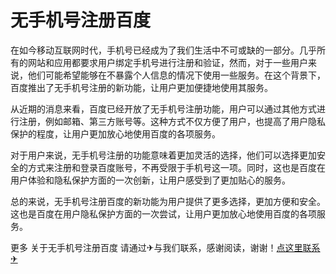 # 无手机号注册百度

在如今移动互联网时代，手机号已经成为了我们生活中不可或缺的一部分。几乎所有的网站和应用都要求用户绑定手机号进行注册和验证，然而，对于一些用户来说，他们可能希望能够在不暴露个人信息的情况下使用一些服务。在这个背景下，百度推出了无手机号注册的新功能，让用户更加便捷地使用其服务。

从近期的消息来看，百度已经开放了无手机号注册功能，用户可以通过其他方式进行注册，例如邮箱、第三方账号等。这种方式不仅方便了用户，也提高了用户隐私保护的程度，让用户更加放心地使用百度的各项服务。

对于用户来说，无手机号注册的功能意味着更加灵活的选择，他们可以选择更加安全的方式来注册和登录百度账号，不再受限于手机号这一项。同时，这也是百度在用户体验和隐私保护方面的一次创新，让用户感受到了更加贴心的服务。

总的来说，无手机号注册百度的新功能为用户提供了更多选择，更加方便和安全。这也是百度在用户隐私保护方面的一次尝试，让用户更加放心地使用百度的各项服务。

更多 关于无手机号注册百度 请通过✈与我们联系，感谢阅读，谢谢！[点这里联系✈](https://d.k02.cc)